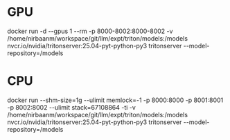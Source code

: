 # GPU
docker run -d --gpus 1 --rm -p 8000-8002:8000-8002    -v /home/nirbaanm/workspace/git/llm/expt/triton/models:/models    nvcr.io/nvidia/tritonserver:25.04-pyt-python-py3    tritonserver --model-repository=/models

# CPU
docker run --shm-size=1g --ulimit memlock=-1 -p 8000:8000 -p 8001:8001 -p 8002:8002 --ulimit stack=67108864 -ti -v /home/nirbaanm/workspace/git/llm/expt/triton/models:/models  nvcr.io/nvidia/tritonserver:25.04-pyt-python-py3  tritonserver --model-repository=/models